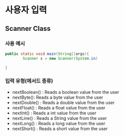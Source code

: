 # 사용자 입력
## Scanner Class
### 사용 예시
```java
public static void main(String[]args){
        Scanner s = new Scanner(System.in)
        
}
```
### 입력 유형(메서드 종류)
- nextBoolean() : Reads a boolean value from the user
- nextByte(): Reads a byte value from the user
- nextDouble() : Reads a double value from the user
- nextFloat() : Reads a float value from the user
- nextInt() : Reads a int value from the user
- nextLine() : Reads a String value from the user
- nextLong() : Reads a long value from the user
- nextShort() : Reads a short value from the user